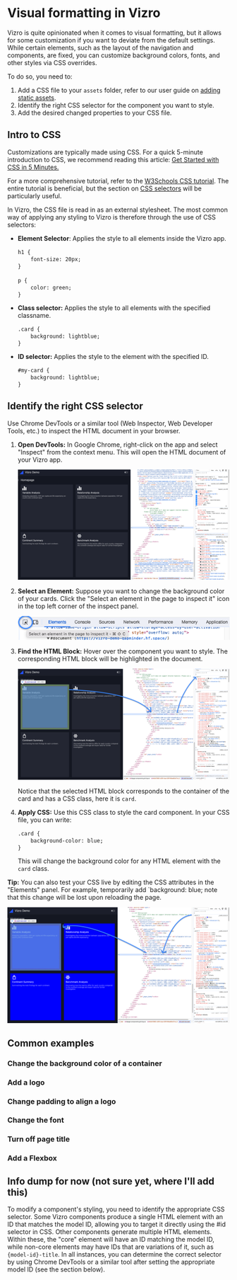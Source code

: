 # Visual formatting in Vizro

Vizro is quite opinionated when it comes to visual formatting, but it allows for some customization if you want to
deviate from the default settings. While certain elements, such as the layout of the navigation and components,
are fixed, you can customize background colors, fonts, and other styles via CSS overrides.

To do so, you need to:

1. Add a CSS file to your `assets` folder, refer to our user guide on [adding static assets](assets.md#how-to-add-static-assets).
2. Identify the right CSS selector for the component you want to style.
3. Add the desired changed properties to your CSS file.



## Intro to CSS
Customizations are typically made using CSS. For a quick 5-minute introduction to CSS, we recommend reading
this article: [Get Started with CSS in 5 Minutes.](https://www.freecodecamp.org/news/get-started-with-css-in-5-minutes-e0804813fc3e/)

For a more comprehensive tutorial, refer to the [W3Schools CSS tutorial](https://www.w3schools.com/css/default.asp).
The entire tutorial is beneficial, but the section on [CSS selectors](https://www.w3schools.com/css/css_selectors.asp)
will be particularly useful.

In Vizro, the CSS file is read in as an external stylesheet. The most common way of applying any styling to Vizro is therefore
through the use of CSS selectors:

- **Element Selector**: Applies the style to all elements inside the Vizro app.

    ```
    h1 {
        font-size: 20px;
    }
    
    p {
        color: green;
    }
    ```

- **Class selector:** Applies the style to all elements with the specified classname.

    ```
    .card {
        background: lightblue;
    }
    ```

- **ID selector:** Applies the style to the element with the specified ID.

    ```
    #my-card {
        background: lightblue;
    }
    ```


## Identify the right CSS selector

Use Chrome DevTools or a similar tool (Web Inspector, Web Developer Tools, etc.) to inspect the HTML document in your browser.

1. **Open DevTools:** In Google Chrome, right-click on the app and select "Inspect" from the context menu. This will open the
HTML document of your Vizro app.

    ![Inspect panel](../../assets/user_guides/visual_formatting/inspect-panel.png)


2. **Select an Element:** Suppose you want to change the background color of your cards. Click the
"Select an element in the page to inspect it" icon in the top left corner of the inspect panel.

    ![Inspect icon](../../assets/user_guides/visual_formatting/inspect-icon.png)

3. **Find the HTML Block:** Hover over the component you want to style. The corresponding HTML block will be
highlighted in the document.

    ![Highlighted element](../../assets/user_guides/visual_formatting/highlighted-element.png)

    Notice that the selected HTML block corresponds to the container of the card and has a CSS class, here it is `card`.

4. **Apply CSS:** Use this CSS class to style the card component. In your CSS file, you can write:

    ```
    .card {
        background-color: blue;
    }
    ```

    This will change the background color for any HTML element with the `card` class.

**Tip:** You can also test your CSS live by editing the CSS attributes in the "Elements" panel.
For example, temporarily add `background: blue; note that this change will be lost upon reloading the page.

![Temporary changes](../../assets/user_guides/visual_formatting/temporary-changes.png)



## Common examples

### Change the background color of a container

### Add a logo

### Change padding to align a logo

### Change the font

### Turn off page title

### Add a Flexbox


## Info dump for now (not sure yet, where I'll add this)
To modify a component's styling, you need to identify the appropriate CSS selector. Some Vizro components produce a
single HTML element with an ID that matches the model ID, allowing you to target it directly using the #id selector
in CSS. Other components generate multiple HTML elements. Within these, the "core" element will have an ID
matching the model ID, while non-core elements may have IDs that are variations of it, such as `{model-id}-title`.
In all instances, you can determine the correct selector by using Chrome DevTools or a similar tool after setting the
appropriate model ID (see the section below).
